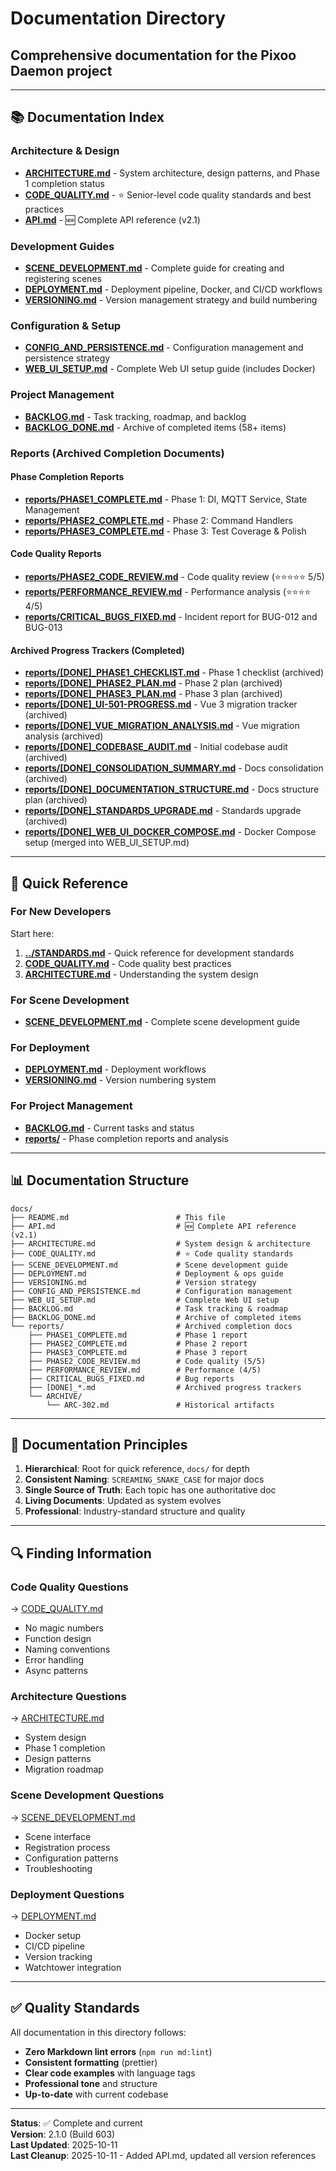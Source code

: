 # Documentation Directory

## Comprehensive documentation for the Pixoo Daemon project

---

## 📚 Documentation Index

### **Architecture & Design**

- **[ARCHITECTURE.md](./ARCHITECTURE.md)** - System architecture, design patterns, and Phase 1 completion status
- **[CODE_QUALITY.md](./CODE_QUALITY.md)** - ⭐ Senior-level code quality standards and best practices
- **[API.md](./API.md)** - 🆕 Complete API reference (v2.1)

### **Development Guides**

- **[SCENE_DEVELOPMENT.md](./SCENE_DEVELOPMENT.md)** - Complete guide for creating and registering scenes
- **[DEPLOYMENT.md](./DEPLOYMENT.md)** - Deployment pipeline, Docker, and CI/CD workflows
- **[VERSIONING.md](./VERSIONING.md)** - Version management strategy and build numbering

### **Configuration & Setup**

- **[CONFIG_AND_PERSISTENCE.md](./CONFIG_AND_PERSISTENCE.md)** - Configuration management and persistence strategy
- **[WEB_UI_SETUP.md](./WEB_UI_SETUP.md)** - Complete Web UI setup guide (includes Docker)

### **Project Management**

- **[BACKLOG.md](./BACKLOG.md)** - Task tracking, roadmap, and backlog
- **[BACKLOG_DONE.md](./BACKLOG_DONE.md)** - Archive of completed items (58+ items)

### **Reports** (Archived Completion Documents)

#### **Phase Completion Reports**

- **[reports/PHASE1_COMPLETE.md](./reports/PHASE1_COMPLETE.md)** - Phase 1: DI, MQTT Service, State Management
- **[reports/PHASE2_COMPLETE.md](./reports/PHASE2_COMPLETE.md)** - Phase 2: Command Handlers
- **[reports/PHASE3_COMPLETE.md](./reports/PHASE3_COMPLETE.md)** - Phase 3: Test Coverage & Polish

#### **Code Quality Reports**

- **[reports/PHASE2_CODE_REVIEW.md](./reports/PHASE2_CODE_REVIEW.md)** - Code quality review (⭐⭐⭐⭐⭐ 5/5)
- **[reports/PERFORMANCE_REVIEW.md](./reports/PERFORMANCE_REVIEW.md)** - Performance analysis (⭐⭐⭐⭐ 4/5)
- **[reports/CRITICAL_BUGS_FIXED.md](./reports/CRITICAL_BUGS_FIXED.md)** - Incident report for BUG-012 and BUG-013

#### **Archived Progress Trackers** (Completed)

- **[reports/\[DONE\]\_PHASE1_CHECKLIST.md](./reports/[DONE]_PHASE1_CHECKLIST.md)** - Phase 1 checklist (archived)
- **[reports/\[DONE\]\_PHASE2_PLAN.md](./reports/[DONE]_PHASE2_PLAN.md)** - Phase 2 plan (archived)
- **[reports/\[DONE\]\_PHASE3_PLAN.md](./reports/[DONE]_PHASE3_PLAN.md)** - Phase 3 plan (archived)
- **[reports/\[DONE\]\_UI-501-PROGRESS.md](./reports/[DONE]_UI-501-PROGRESS.md)** - Vue 3 migration tracker (archived)
- **[reports/\[DONE\]\_VUE_MIGRATION_ANALYSIS.md](./reports/[DONE]_VUE_MIGRATION_ANALYSIS.md)** - Vue migration analysis (archived)
- **[reports/\[DONE\]\_CODEBASE_AUDIT.md](./reports/[DONE]_CODEBASE_AUDIT.md)** - Initial codebase audit (archived)
- **[reports/\[DONE\]\_CONSOLIDATION_SUMMARY.md](./reports/[DONE]_CONSOLIDATION_SUMMARY.md)** - Docs consolidation (archived)
- **[reports/\[DONE\]\_DOCUMENTATION_STRUCTURE.md](./reports/[DONE]_DOCUMENTATION_STRUCTURE.md)** - Docs structure plan (archived)
- **[reports/\[DONE\]\_STANDARDS_UPGRADE.md](./reports/[DONE]_STANDARDS_UPGRADE.md)** - Standards upgrade (archived)
- **[reports/\[DONE\]\_WEB_UI_DOCKER_COMPOSE.md](./reports/[DONE]_WEB_UI_DOCKER_COMPOSE.md)** - Docker Compose setup (merged into WEB_UI_SETUP.md)

---

## 🎯 Quick Reference

### **For New Developers**

Start here:

1. **[../STANDARDS.md](../STANDARDS.md)** - Quick reference for development standards
2. **[CODE_QUALITY.md](./CODE_QUALITY.md)** - Code quality best practices
3. **[ARCHITECTURE.md](./ARCHITECTURE.md)** - Understanding the system design

### **For Scene Development**

- **[SCENE_DEVELOPMENT.md](./SCENE_DEVELOPMENT.md)** - Complete scene development guide

### **For Deployment**

- **[DEPLOYMENT.md](./DEPLOYMENT.md)** - Deployment workflows
- **[VERSIONING.md](./VERSIONING.md)** - Version numbering system

### **For Project Management**

- **[BACKLOG.md](./BACKLOG.md)** - Current tasks and status
- **[reports/](./reports/)** - Phase completion reports and analysis

---

## 📊 Documentation Structure

```text
docs/
├── README.md                        # This file
├── API.md                           # 🆕 Complete API reference (v2.1)
├── ARCHITECTURE.md                  # System design & architecture
├── CODE_QUALITY.md                  # ⭐ Code quality standards
├── SCENE_DEVELOPMENT.md             # Scene development guide
├── DEPLOYMENT.md                    # Deployment & ops guide
├── VERSIONING.md                    # Version strategy
├── CONFIG_AND_PERSISTENCE.md        # Configuration management
├── WEB_UI_SETUP.md                  # Complete Web UI setup
├── BACKLOG.md                       # Task tracking & roadmap
├── BACKLOG_DONE.md                  # Archive of completed items
└── reports/                         # Archived completion docs
    ├── PHASE1_COMPLETE.md           # Phase 1 report
    ├── PHASE2_COMPLETE.md           # Phase 2 report
    ├── PHASE3_COMPLETE.md           # Phase 3 report
    ├── PHASE2_CODE_REVIEW.md        # Code quality (5/5)
    ├── PERFORMANCE_REVIEW.md        # Performance (4/5)
    ├── CRITICAL_BUGS_FIXED.md       # Bug reports
    ├── [DONE]_*.md                  # Archived progress trackers
    └── ARCHIVE/
        └── ARC-302.md               # Historical artifacts
```

---

## 🎨 Documentation Principles

1. **Hierarchical**: Root for quick reference, `docs/` for depth
2. **Consistent Naming**: `SCREAMING_SNAKE_CASE` for major docs
3. **Single Source of Truth**: Each topic has one authoritative doc
4. **Living Documents**: Updated as system evolves
5. **Professional**: Industry-standard structure and quality

---

## 🔍 Finding Information

### **Code Quality Questions**

→ [CODE_QUALITY.md](./CODE_QUALITY.md)

- No magic numbers
- Function design
- Naming conventions
- Error handling
- Async patterns

### **Architecture Questions**

→ [ARCHITECTURE.md](./ARCHITECTURE.md)

- System design
- Phase 1 completion
- Design patterns
- Migration roadmap

### **Scene Development Questions**

→ [SCENE_DEVELOPMENT.md](./SCENE_DEVELOPMENT.md)

- Scene interface
- Registration process
- Configuration patterns
- Troubleshooting

### **Deployment Questions**

→ [DEPLOYMENT.md](./DEPLOYMENT.md)

- Docker setup
- CI/CD pipeline
- Version tracking
- Watchtower integration

---

## ✅ Quality Standards

All documentation in this directory follows:

- **Zero Markdown lint errors** (`npm run md:lint`)
- **Consistent formatting** (prettier)
- **Clear code examples** with language tags
- **Professional tone** and structure
- **Up-to-date** with current codebase

---

**Status**: ✅ Complete and current  
**Version**: 2.1.0 (Build 603)  
**Last Updated**: 2025-10-11  
**Last Cleanup**: 2025-10-11 - Added API.md, updated all version references
